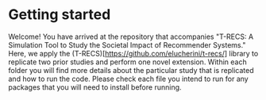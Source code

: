 # Getting started
Welcome! You have arrived at the repository that accompanies "T-RECS: A Simulation Tool to Study the Societal Impact of Recommender Systems." Here, we apply the (T-RECS)[https://github.com/elucherini/t-recs/] library to replicate two prior studies and perform one novel extension. Within each folder you will find more details about the particular study that is replicated and how to run the code. Please check each file you intend to run for any packages that you will need to install before running.